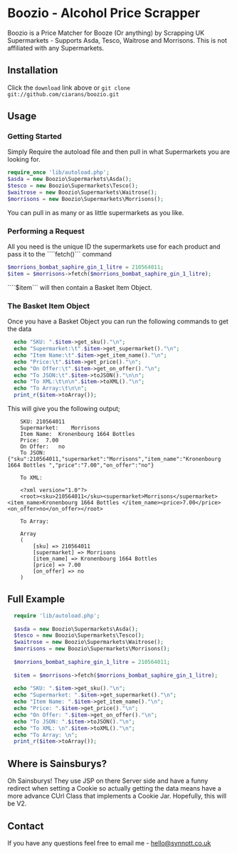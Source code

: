 # Boozio - Alcohol Price Scrapper
Boozio is a Price Matcher for Booze (Or anything) by Scrapping UK Supermarkets - Supports Asda, Tesco, Waitrose and Morrisons.
This is not affiliated with any Supermarkets.

## Installation

Click the `download` link above or `git clone git://github.com/ciarans/boozio.git`

## Usage

### Getting Started

Simply Require the autoload file and then pull in what Supermarkets you are looking for.

  ```php
  require_once 'lib/autoload.php';
  $asda = new Boozio\Supermarkets\Asda();
  $tesco = new Boozio\Supermarkets\Tesco();
  $waitrose = new Boozio\Supermarkets\Waitrose();
  $morrisons = new Boozio\Supermarkets\Morrisons();
  ```
  
You can pull in as many or as little supermarkets as you like. 

### Performing a Request

All you need is the unique ID the supermarkets use for each product and pass it to the ````fetch()``` command

  ```php
  $morrions_bombat_saphire_gin_1_litre = 210564011;
  $item = $morrisons->fetch($morrions_bombat_saphire_gin_1_litre);
  ```
````$item``` will then contain a Basket Item Object.

### The Basket Item Object

Once you have a Basket Object you can run the following  commands to get the data

  ```php
	echo "SKU: ".$item->get_sku()."\n";
	echo "Supermarket:\t".$item->get_supermarket()."\n";
	echo "Item Name:\t".$item->get_item_name()."\n";
	echo "Price:\t".$item->get_price()."\n";
	echo "On Offer:\t".$item->get_on_offer()."\n";
	echo "To JSON:\t".$item->toJSON()."\n\n";
	echo "To XML:\t\n\n".$item->toXML()."\n";
	echo "To Array:\t\n\n";
	print_r($item->toArray());
  ```
This will give you the following output;

```
	SKU: 210564011
	Supermarket:	Morrisons
	Item Name:	Kronenbourg 1664 Bottles 
	Price:	7.00
	On Offer:	no
	To JSON:	{"sku":210564011,"supermarket":"Morrisons","item_name":"Kronenbourg 1664 Bottles ","price":"7.00","on_offer":"no"}
	
	To XML:	
	
	<?xml version="1.0"?>
	<root><sku>210564011</sku><supermarket>Morrisons</supermarket><item_name>Kronenbourg 1664 Bottles </item_name><price>7.00</price><on_offer>no</on_offer></root>
	
	To Array:	
	
	Array
	(
	    [sku] => 210564011
	    [supermarket] => Morrisons
	    [item_name] => Kronenbourg 1664 Bottles 
	    [price] => 7.00
	    [on_offer] => no
	)
```
  
## Full Example

  ```php
	require 'lib/autoload.php';
	
	$asda = new Boozio\Supermarkets\Asda();
	$tesco = new Boozio\Supermarkets\Tesco();
	$waitrose = new Boozio\Supermarkets\Waitrose();
	$morrisons = new Boozio\Supermarkets\Morrisons();
	
	$morrions_bombat_saphire_gin_1_litre = 210564011;
	
	$item = $morrisons->fetch($morrions_bombat_saphire_gin_1_litre);
	
	echo "SKU: ".$item->get_sku()."\n";
	echo "Supermarket: ".$item->get_supermarket()."\n";
	echo "Item Name: ".$item->get_item_name()."\n";
	echo "Price: ".$item->get_price()."\n";
	echo "On Offer: ".$item->get_on_offer()."\n";
	echo "To JSON: ".$item->toJSON()."\n";
	echo "To XML: \n".$item->toXML()."\n";
	echo "To Array: \n";
	print_r($item->toArray());
  ```
## Where is Sainsburys?

Oh Sainsburys! They use JSP on there Server side and have a funny redirect when setting a Cookie so actually getting the data means have a more advance CUrl Class that implements a Cookie Jar. Hopefully, this will be V2.

## Contact

If you have any questions  feel free to email me - hello@synnott.co.uk
